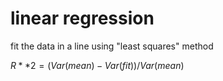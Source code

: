 # linear regression

fit the data in a line using "least squares" method

$R**2 = (Var(mean) - Var(fit)) / Var(mean)$
